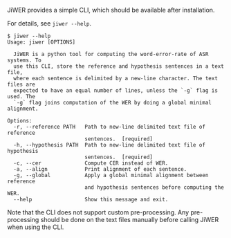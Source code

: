 JiWER provides a simple CLI, which should be available after installation. 

For details, see `jiwer --help`.

```text
$ jiwer --help
Usage: jiwer [OPTIONS]

  JiWER is a python tool for computing the word-error-rate of ASR systems. To
  use this CLI, store the reference and hypothesis sentences in a text file,
  where each sentence is delimited by a new-line character. The text files are
  expected to have an equal number of lines, unless the `-g` flag is used. The
  `-g` flag joins computation of the WER by doing a global minimal alignment.

Options:
  -r, --reference PATH   Path to new-line delimited text file of reference
                         sentences.  [required]
  -h, --hypothesis PATH  Path to new-line delimited text file of hypothesis
                         sentences.  [required]
  -c, --cer              Compute CER instead of WER.
  -a, --align            Print alignment of each sentence.
  -g, --global           Apply a global minimal alignment between reference
                         and hypothesis sentences before computing the WER.
  --help                 Show this message and exit.
```

Note that the CLI does not support custom pre-processing. Any pre-processing
should be done on the text files manually before calling JiWER when using the CLI. 
